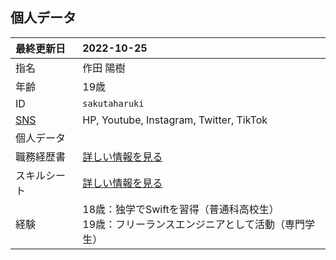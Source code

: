 ## 個人データ
| 最終更新日 | 2022-10-25 |
| :- | :- |
| 指名 | 作田 陽樹 |
| 年齢 | 19歳 |
| ID | `sakutaharuki` |
| [SNS](https://instabio.cc/3042611Dtv6s4) | HP, Youtube, Instagram, Twitter, TikTok |
| 個人データ |  |
| 職務経歴書 | [詳しい情報を見る](fuiadh) |
| スキルシート | [詳しい情報を見る](fuiadh) |
| 経験 | 18歳：独学でSwiftを習得（普通科高校生）<br>19歳：フリーランスエンジニアとして活動（専門学生） |

